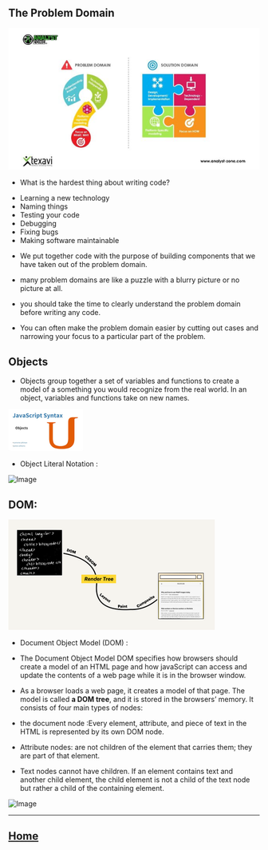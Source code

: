 
## The Problem Domain 
![Image](PD.jpg)


* What is the hardest thing about writing code?

- Learning a new technology
- Naming things
- Testing your code
- Debugging
- Fixing bugs
- Making software maintainable

* We put together code with the purpose of building components that we have taken out of the problem domain.

* many problem domains are like a puzzle with a blurry picture or no picture at all.
* you should take the time to clearly understand the problem domain before writing any code.
* You can often make the problem domain easier by cutting out cases and narrowing your focus to a particular part of the problem.


## Objects 

* Objects group together a set of variables and functions to create a model of a something you would recognize from the real world. In an object, variables and functions take on new names.

![Image](obj.png)

* Object Literal Notation :

![Image](https://qph.fs.quoracdn.net/main-qimg-6f87c772159dbc5807dab222e1e33702.webp)



## DOM: 

![Image](Dom.png)



* Document Object Model (DOM) :

- The Document Object Model DOM specifies how browsers should create a model of an HTML page and how javaScript can access and update the contents of a web page while it is in the browser window.

- As a browser loads a web page, it creates a model of that page. The model is called **a DOM tree**, and it is stored in the browsers’ memory. It consists of four main types of nodes:

* the document node :Every element, attribute, and piece of text in the HTML is represented by its own DOM node.

* Attribute nodes: are not children of the element that carries them; they are part of that element. 

* Text nodes cannot have children. If an element contains text and another child element, the child element is not a child of the text node but rather a child of the containing element.

![Image](https://upload.wikimedia.org/wikipedia/commons/thumb/5/5a/DOM-model.svg/1200px-DOM-model.svg.png)



*****************************************************************

## [ Home ](https://reem-alqurm.github.io/ReadingNotes/)
